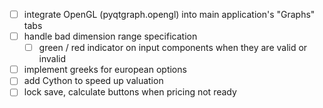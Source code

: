- [ ] integrate OpenGL (pyqtgraph.opengl) into main application's "Graphs" tabs
- [ ] handle bad dimension range specification
    - [ ] green / red indicator on input components when they are valid or invalid
- [ ] implement greeks for european options
- [ ] add Cython to speed up valuation 
- [ ] lock save, calculate buttons when pricing not ready